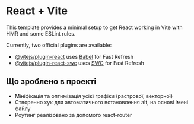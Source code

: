 # React + Vite

This template provides a minimal setup to get React working in Vite with HMR and some ESLint rules.

Currently, two official plugins are available:

- [@vitejs/plugin-react](https://github.com/vitejs/vite-plugin-react/blob/main/packages/plugin-react/README.md) uses [Babel](https://babeljs.io/) for Fast Refresh
- [@vitejs/plugin-react-swc](https://github.com/vitejs/vite-plugin-react-swc) uses [SWC](https://swc.rs/) for Fast Refresh

## Що зроблено в проекті

- Мініфікація та оптимізація усієї графіки (растрової, векторної)
- Cтворенно хук для автоматичного встановлення alt, на основі імені файлу
- Роутинг реалізовано за допомого react-router
